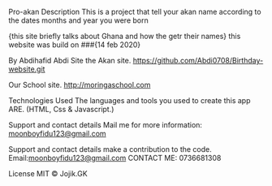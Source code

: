 Pro-akan
Description
This is a project that tell your akan name according to the dates months and year you were born

{this site briefly talks about Ghana and how the getr their names}
this website was build on
###{14 feb 2020}

By Abdihafid Abdi
Site
the Akan site. https://github.com/Abdi0708/Birthday-website.git

Our School site. http://moringaschool.com

Technologies Used
The languages and tools you used to create this app ARE.
(HTML, Css & Javascript.)

Support and contact details
Mail me for more information: moonboyfidu123@gmail.com

Support and contact details make a contribution to the code.
Email:moonboyfidu123@gmail.com
CONTACT ME: 0736681308

License
MIT © Jojik.GK
